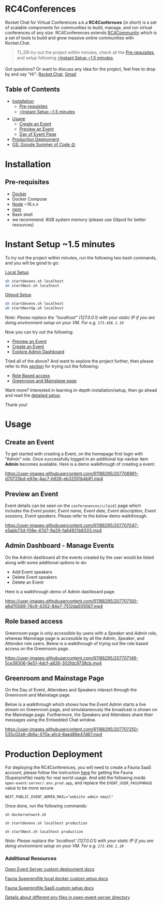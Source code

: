 # RC4Conferences

Rocket Chat for Virtual Conferences a.k.a __RC4Confernces__ (in short) is a set of scalable components for communities to build, manage, and run virtual conferences of any size. RC4Conferences extends [RC4Community](https://github.com/RocketChat/RC4Community) which is a set of tools to build and grow massive online communities with Rocket.Chat.

> TL;DR try-out the project within minutes, check all the [Pre-requisites](#pre-requisites), and setup following [⚡Instant Setup ~1.5 minutes](#instant-setup-15-minutes).

Got questions? Or want to discuss any idea for the project, feel free to drop by and say "Hi": [Rocket.Chat](https://open.rocket.chat/direct/evan.shu), [Gmail](mailto:sdevanshu90@gmail.com)

## Table of Contents

- [ Installation](#installation)
    - [Pre-requisites](#pre-requisites)
    - [⚡Instant Setup ~1.5 minutes](#instant-setup-15-minutes-⚡)
- [Usage](#usage)
    - [Create an Event](#create-an-event)
    - [Preview an Event](#preview-an-event)
    - [Day of Event Page](#greenroom-and-mainstage-page)
- [Production Deployment](#production-deployment)
- [GS: Google Summer of Code 🌞](https://github.com/RocketChat/RC4Conferences/wiki/Google-Summer-of-Code)


# Installation

## Pre-requisites
- [Docker](https://docs.docker.com/desktop/install/linux-install/)
- Docker Compose
- [Node](https://docs.npmjs.com/downloading-and-installing-node-js-and-npm) ~16.x.x
- [npm](https://docs.npmjs.com/downloading-and-installing-node-js-and-npm) 
- Bash shell
- we recommend: 8GB system memory (please use Gitpod for better resources)

# Instant Setup ~1.5 minutes
To try out the project within minutes, run the following two bash commands, and you will be good to go:

<ins>Local Setup</ins>
```bash
sh startdevenv.sh localhost
sh startNext.sh localhost
```
<ins>Gitpod Setup</ins>
```bash
sh startdevenv.sh localhost
sh startNextGp.sh localhost
```
_Note: Please replace the "localhost" (127.0.0.1) with your static IP if you are doing environment setup on your VM. For e.g. `173.456.1.19`_

Now you can try out the following:
- [Preview an Event](#preview-an-event)
- [Create an Event](#create-an-event)
- [Explore Admin Dashboard](#admin-dashboard---manage-events)

Tried all of the above? And want to explore the project further, then please refer to this [section](./docs/conferences/dayofevent/README.md) for trying out the following:

- [Role Based access](#role-based-access)
- [Greenroom and Mainstage page](#greenroom-and-mainstage-page)

Want more? Interested in learning in-depth installation/setup, then go ahead and read the [detailed setup](./docs/conferences/README.md). 

Thank you!

# Usage

## Create an Event
To get started with creating a Event, on the homepage first login with "Admin" role. Once successfully logged in an additional top navbar item __Admin__ becomes available.
Here is a demo walkthrough of creating a event:

https://user-images.githubusercontent.com/61188295/207706981-d70725bd-e93e-4ac7-b926-eb32551b4b81.mp4


## Preview an Event

Event details can be seen on the `conferenences/c/[eid]` page which includes the _Event poster, Event name, Event date, Event description, Event sessions, Event speakers_. Please refer to the below demo walkthrough.

https://user-images.githubusercontent.com/61188295/207707047-e5abb73d-f08e-47d7-9a29-fa64921b8333.mp4


## Admin Dashboard - Manage Events
On the Admin dashboard all the events created by the user would be listed along with some additional options to do:
- Add Event speakers
- Delete Event speakers
- Delete an Event

Here is a walkthrough demo of Admin dashboard page.

https://user-images.githubusercontent.com/61188295/207707100-a6d70089-74c9-4352-84e7-7512da505567.mp4



## Role based access
Greenroom page is only accessible by users with a _Speaker_ and _Admin_ role, whereas Mainstage page is accessible by all the _Admin_, _Speaker_, and _Attendee_ role users.
Below is a walkthrough of trying out the role based access on the Greenroom page.

https://user-images.githubusercontent.com/61188295/207707148-5ce39306-9e51-4dcf-a826-302fdc9738cb.mp4


## Greenroom and Mainstage Page
On the Day of Event, Attendees and Speakers interact through the Greenroom and Mainstage page.

Below is a walkthrough which shows how the _Event Admin_ starts a live stream on Greenroom page, and simulataneously the broadcast is shown on the Mainstage page.
Furthermore, the Speakers and Attendees share their messages using the Embedded Chat window.

https://user-images.githubusercontent.com/61188295/207707250-535c02a9-db6a-470a-afcd-8aed89e47d67.mp4

# Production Deployment

For deploying the RC4Conferences, you will need to create a Fauna SaaS account, please follow the instruction [here](./superprofile/cloud/README.md) for getting the Fauna (Superprofile) ready for real world usage.
And add the following inside `open-event-server/.env.prod.app`, and replace the `EVENT_USER_PASSPHRASE` value to be more secure.
```
NEXT_PUBLIC_EVENT_ADMIN_MAIL="website admin email"
```
Once done, run the following commands:
```
sh dockernetwork.sh

sh startdevenv.sh localhost production

sh startNext.sh localhost production
```

_Note: Please replace the 'localhost' (127.0.0.1) with your static IP if you are doing environment setup on your VM. For e.g. `173.456.1.19`_


### Additional Resources
[Open Event Server custom deployment docs](./open-event-server/README.md)

[Fauna Superprofile local docker custom setup docs](./superprofile/README.md)

[Fauna Superprofile SaaS custom setup docs](./superprofile/cloud/README.md)

[Details about different env files in open-event-server directory](./open-event-server/README.md#details-about-different-env-files)
